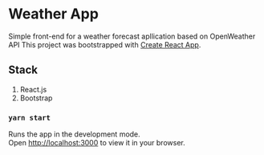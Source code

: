 # Weather App

Simple front-end for a weather forecast apllication based on OpenWeather API
This project was bootstrapped with [Create React App](https://github.com/facebook/create-react-app).

## Stack

1. React.js
2. Bootstrap

### `yarn start`

Runs the app in the development mode.\
Open [http://localhost:3000](http://localhost:3000) to view it in your browser.


